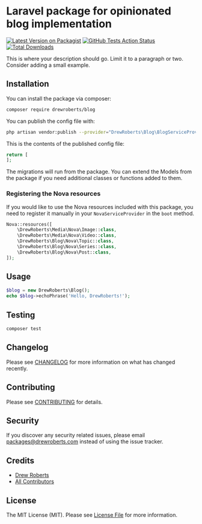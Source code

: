 # Laravel package for opinionated blog implementation

[![Latest Version on Packagist](https://img.shields.io/packagist/v/drewroberts/blog.svg?style=flat-square)](https://packagist.org/packages/drewroberts/blog)
[![GitHub Tests Action Status](https://img.shields.io/github/workflow/status/drewroberts/blog/run-tests?label=tests)](https://github.com/drewroberts/blog/actions?query=workflow%3Arun-tests+branch%3Amaster)
[![Total Downloads](https://img.shields.io/packagist/dt/drewroberts/blog.svg?style=flat-square)](https://packagist.org/packages/drewroberts/blog)


This is where your description should go. Limit it to a paragraph or two. Consider adding a small example.

## Installation

You can install the package via composer:

```bash
composer require drewroberts/blog
```

You can publish the config file with:
``` bash
php artisan vendor:publish --provider="DrewRoberts\Blog\BlogServiceProvider" --tag="config"
```

This is the contents of the published config file:

```php
return [
];
```

The migrations will run from the package. You can extend the Models from the package if you need additional classes or functions added to them. 

### Registering the Nova resources

If you would like to use the Nova resources included with this package, you need to register it manually in your `NovaServiceProvider` in the `boot` method.

```php
Nova::resources([
    \DrewRoberts\Media\Nova\Image::class,
    \DrewRoberts\Media\Nova\Video::class,
    \DrewRoberts\Blog\Nova\Topic::class,
    \DrewRoberts\Blog\Nova\Series::class,
    \DrewRoberts\Blog\Nova\Post::class,
]);
```

## Usage

``` php
$blog = new DrewRoberts\Blog();
echo $blog->echoPhrase('Hello, DrewRoberts!');
```

## Testing

``` bash
composer test
```

## Changelog

Please see [CHANGELOG](CHANGELOG.md) for more information on what has changed recently.

## Contributing

Please see [CONTRIBUTING](CONTRIBUTING.md) for details.

## Security

If you discover any security related issues, please email packages@drewroberts.com instead of using the issue tracker.

## Credits

- [Drew Roberts](https://github.com/drewroberts)
- [All Contributors](../../contributors)

## License

The MIT License (MIT). Please see [License File](LICENSE) for more information.
